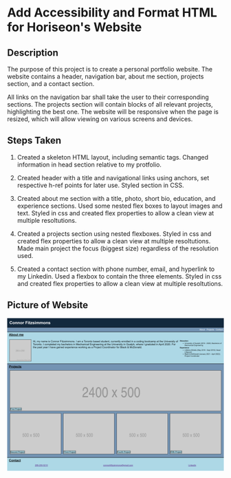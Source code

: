 # Add Accessibility and Format HTML for Horiseon's Website

## Description

The purpose of this project is to create a personal portfolio website.  The website contains a header, navigation bar, about me section, projects section, and a contact section.  

All links on the navigation bar shall take the user to their corresponding sections.  The projects section will contain blocks of all relevant projects, highlighting the best one.  The website will be responsive when the page is resized, which will allow viewing on various screens and devices.  

## Steps Taken

1.  Created a skeleton HTML layout, including semantic tags.  Changed information in head section relative to my protfolio.

2.  Created header with a title and navigational links using anchors, set respective h-ref points for later use.  Styled section in CSS.

3.  Created about me section with a title, photo, short bio, education, and experience sections.  Used some nested flex boxes to layout images and text.  Styled in css and created flex properties to allow a clean view at multiple resoltutions.

4.  Created a projects section using nested flexboxes.  Styled in css and created flex properties to allow a clean view at multiple resoltutions.  Made main project the focus (biggest size) regardless of the resolution used.

5.  Created a contact section with phone number, email, and hyperlink to my Linkedin.  Used a flexbox to contain the three elements.  Styled in css and created flex properties to allow a clean view at multiple resoltutions.



## Picture of Website

![Picture of Horiseon Webpage](./Assets/Images/Portfolio-Website-Screenshot.png)